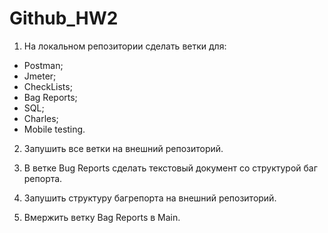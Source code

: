 # Github_HW2

1. На локальном репозитории сделать ветки для:
- Postman;
- Jmeter;
- CheckLists;
- Bag Reports;
- SQL;
- Charles;
- Mobile testing.

2. Запушить все ветки на внешний репозиторий.

3. В ветке Bug Reports сделать текстовый документ со структурой баг репорта.

4. Запушить структуру багрепорта на внешний репозиторий.

5. Вмержить ветку Bag Reports в Main.
